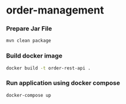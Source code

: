 # order-management
### Prepare Jar File
```bash 
mvn clean package
```
### Build docker image
```bash
docker build -t order-rest-api .
```
### Run application using docker compose
```bash
docker-compose up
```
